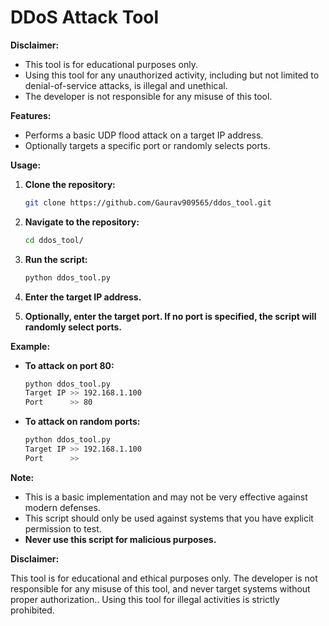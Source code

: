 # DDoS Attack Tool

**Disclaimer:**

* This tool is for educational purposes only. 
* Using this tool for any unauthorized activity, including but not limited to denial-of-service attacks, is illegal and unethical. 
* The developer is not responsible for any misuse of this tool.

**Features:**

* Performs a basic UDP flood attack on a target IP address.
* Optionally targets a specific port or randomly selects ports.

**Usage:**

1. **Clone the repository:**
   ```bash
   git clone https://github.com/Gaurav909565/ddos_tool.git
   ```

2. **Navigate to the repository:**
   ```bash
   cd ddos_tool/
   ```

3. **Run the script:**
   ```bash
   python ddos_tool.py 
   ```

4. **Enter the target IP address.**

5. **Optionally, enter the target port. If no port is specified, the script will randomly select ports.**

**Example:**

* **To attack on port 80:**
   ```bash
   python ddos_tool.py 
   Target IP >> 192.168.1.100
   Port      >> 80
   ```

* **To attack on random ports:**
   ```bash
   python ddos_tool.py 
   Target IP >> 192.168.1.100
   Port      >> 
   ```

**Note:**

* This is a basic implementation and may not be very effective against modern defenses.
* This script should only be used against systems that you have explicit permission to test.
* **Never use this script for malicious purposes.**

**Disclaimer:**

This tool is for educational and ethical purposes only. The developer is not responsible for any misuse of this tool, and never target systems without proper authorization.. Using this tool for illegal activities is strictly prohibited.
